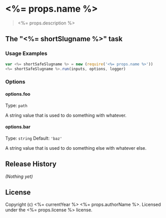 # <%= props.name %>
> <%= props.description %>

## The "<%= shortSlugname %>" task

### Usage Examples

```js
var <%= shortSafeSlugname %> = new (require('<%= props.name %>'))
<%= shortSafeSlugname %>.run(inputs, options, logger)
```

### Options

#### options.foo
Type: `path`

A string value that is used to do something with whatever.

#### options.bar
Type: `string`
Default: `'baz'`

A string value that is used to do something else with whatever else.

## Release History
_(Nothing yet)_

## License
Copyright (c) <%= currentYear %> <%= props.authorName %>. Licensed under the <%= props.license %> license.
